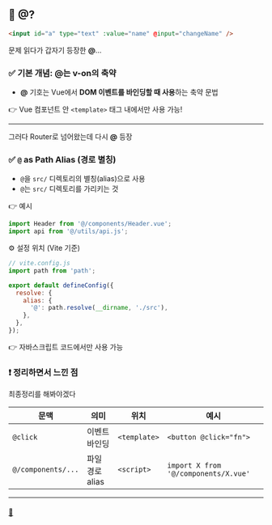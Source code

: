 ## 🚀 @?

```html
<input id="a" type="text" :value="name" @input="changeName" />
```

문제 읽다가 갑자기 등장한 **@**...

### ✅ 기본 개념: @는 v-on의 축약

- **@** 기호는 Vue에서 **DOM 이벤트를 바인딩할 때 사용**하는 축약 문법

👉 Vue 컴포넌트 안 `<template>` 태그 내에서만 사용 가능!

---

그러다 Router로 넘어왔는데 다시 **@** 등장

### ✅ `@` as Path Alias (경로 별칭)

- `@`을 `src/` 디렉토리의 별칭(alias)으로 사용
- `@`는 `src/` 디렉토리를 가리키는 것

👉 예시

```js
import Header from '@/components/Header.vue';
import api from '@/utils/api.js';
```

⚙️ 설정 위치 (Vite 기준)

```js
// vite.config.js
import path from 'path';

export default defineConfig({
  resolve: {
    alias: {
      '@': path.resolve(__dirname, './src'),
    },
  },
});
```

👉 자바스크립트 코드에서만 사용 가능

### ❗ 정리하면서 느낀 점

최종정리를 해봐야겠다

| 문맥               | 의미            | 위치         | 예시                                 |
| ------------------ | --------------- | ------------ | ------------------------------------ |
| `@click`           | 이벤트 바인딩   | `<template>` | `<button @click="fn">`               |
| `@/components/...` | 파일 경로 alias | `<script>`   | `import X from '@/components/X.vue'` |

---

#### [📂 ](.md)
